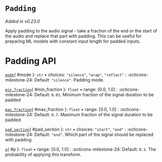 # `Padding`

_Added in v0.23.0_

Apply padding to the audio signal - take a fraction of the end or the start of the
audio and replace that part with padding. This can be useful for preparing ML models
with constant input length for padded inputs.

# Padding API

[`mode`](#mode){ #mode }: `str` • choices: `"silence"`, `"wrap"`, `"reflect"`
:   :octicons-milestone-24: Default: `"silence"`. Padding mode.

[`min_fraction`](#min_fraction){ #min_fraction }: `float` • range: [0.0, 1.0]
:   :octicons-milestone-24: Default: `0.01`. Minimum fraction of the signal duration to be padded

[`max_fraction`](#max_fraction){ #max_fraction }: `float` • range: [0.0, 1.0]
:   :octicons-milestone-24: Default: `0.7`. Maximum fraction of the signal duration to be padded

[`pad_section`](#pad_section){ #pad_section }: `str` • choices: `"start"`, `"end"`
:   :octicons-milestone-24: Default: `"end"`. Which part of the signal should be replaced with padding

[`p`](#p){ #p }: `float` • range: [0.0, 1.0]
:   :octicons-milestone-24: Default: `0.5`. The probability of applying this transform.
